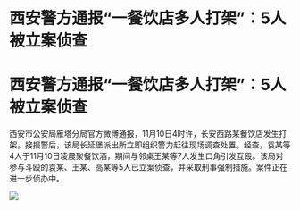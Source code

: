 # 西安警方通报“一餐饮店多人打架”：5人被立案侦查

# 西安警方通报“一餐饮店多人打架”：5人被立案侦查

西安市公安局雁塔分局官方微博通报，11月10日4时许，长安西路某餐饮店发生打架。接报警后，该局长延堡派出所立即组织警力赶往现场调查处置。经查，袁某等4人于11月10日凌晨聚餐饮酒，期间与邻桌王某等7人发生口角引发互殴。该局对参与斗殴的袁某、王某、高某等5人已立案侦查，并采取刑事强制措施。案件正在进一步侦办中。

![](https://inews.gtimg.com/om_bt/OlRrXdzG1n_pSk1RGA7BcmTC2y5mXjljDZAxHG2Y1p6W4AA/1000)

